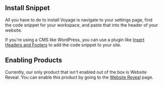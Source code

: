 ## Install Snippet

All you have to do to install Voyage is navigate to your settings page, find the code snippet for your workspace, and paste that into the header of your website.

If you're using a CMS like WordPress, you can use a plugin like [Insert Headers and Footers](https://wordpress.org/plugins/insert-headers-and-footers/) to add the code snippet to your site.

## Enabling Products

Currently, our only product that isn't enabled out of the box is Website Reveal. You can enable this product by going to the [Website Reveal](https://app.withvoyage.com/reveal) page.
